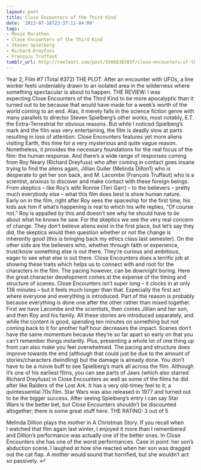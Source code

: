 ```yaml
---
layout: post
title: Close Encounters of the Third Kind
date: '2013-07-16T23:37:11-04:00'
tags:
- Movie Marathon
- Close Encounters of the Third Kind
- Steven Spielberg
- Richard Dreyfuss
- François Truffaut
tumblr_url: http://reelmatt.com/post/55660383837/close-encounters-of-the-third-kind
---
```



Year 2, Film #7 (Total #372)
THE PLOT: After an encounter with UFOs, a line worker feels undeniably drawn to an isolated area in the wilderness where something spectacular is about to happen.
THE REVIEW: I was expecting Close Encounters of the Third Kind to be more apocalyptic than it turned out to be because that would have made for a week’s worth of the world coming to an end. Alas, it merely falls in the science fiction genre with many parallels to director Steven Spielberg’s other works, most notably, E.T. the Extra-Terrestrial for obvious reasons. But while I noticed Spielberg’s mark and the film was very entertaining, the film is deadly slow at parts resulting in loss of attention.
Close Encounters features yet more aliens visiting Earth, this time for a very mysterious and quite vague reason. Nonetheless, it provides the necessary foundations for the real focus of the film: the human response. And there’s a wide range of responses coming from Roy Neary (Richard Dreyfuss) who after coming in contact goes insane trying to find the aliens again, Jillian Guiler (Melinda Dillon1) who is desperate to get her son back, and M. Lacombe (François Truffaut) who is a scientist, anxious to discover and make contact with these foreign beings. From skeptics – like Roy’s wife Ronnie (Teri Garr) – to the believers – pretty much everybody else – what this film does best is show human nature. Early on in the film, right after Roy sees the spaceship for the first time, his kids ask him if what’s happening is real to which his wife replies, “Of course not.” Roy is appalled by this and doesn’t see why he should have to lie about what he knows he saw. For the skeptics we see the very real concern of change. They don’t believe aliens exist in the first place, but let’s say they did, the skeptics would then question whether or not the change is inherently good (this is bringing back my ethics class last semester). On the other side are the believers who, whether through faith or experience, trust/know something else is out there. They’re curious and ambitious, eager to see what else is out there. Close Encounters does a terrific job at showing these traits which helps us to connect with and root for the characters in the film.
The pacing however, can be downright boring. Here the great character development comes at the expense of the timing and structure of scenes. Close Encounters isn’t super long – it clocks in at only 138 minutes – but it feels much longer than that. Especially the first act where everyone and everything is introduced. Part of the reason is probably because everything is done one after the other rather than mixed together. First we have Lacombe and the scientists, then comes Jillian and her son, and then Roy and his family. All these stories are introduced separately, and while the content is good, spending ten minutes on something but not coming back to it for another half hour decreases the impact. Scenes don’t have the same momentum because they’re so far apart so early on that you can’t remember things instantly. Plus, presenting a whole lot of one thing up front can also make you feel overwhelmed. The pacing and structure does improve towards the end (although that could just be due to the amount of stories/characters dwindling) but the damage is already done.
You don’t have to be a movie buff to see Spielberg’s mark all across the film. Although it’s one of his earliest films, you can see parts of Jaws (which also starred Richard Dreyfuss) in Close Encounters as well as some of the films he did after like Raiders of the Lost Ark. It has a very old-timey feel to it; a quintessential 70s film. Star Wars was also released in 1977 and turned out to be the bigger success. After seeing Spielberg’s entry I can say Star Wars is the better bet, but Close Encounters shouldn’t be discounted altogether; there is some great stuff here.
THE RATING: 3 out of 5 

Melinda Dillion plays the mother in A Christmas Story. If you recall when I watched that film again last winter, I enjoyed it more than I remembered and Dillion’s performance was actually one of the better ones. In Close Encounters she has one of the worst performances. Case in point: her son’s abduction scene. I laughed at how she reacted when her son was dragged out the cat flap. A mother would sound that horrified, but she wouldn’t act so passively. ↩

